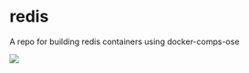 redis
==

A repo for building redis containers using docker-comps-ose

![](https://gist.githubusercontent.com/atkamara/f4cea6ed522f149670e3bc755d5aea91/raw/e21d21080d23ff25a5a1be66bcbbaa0a5f3eca37/redis.svg)
